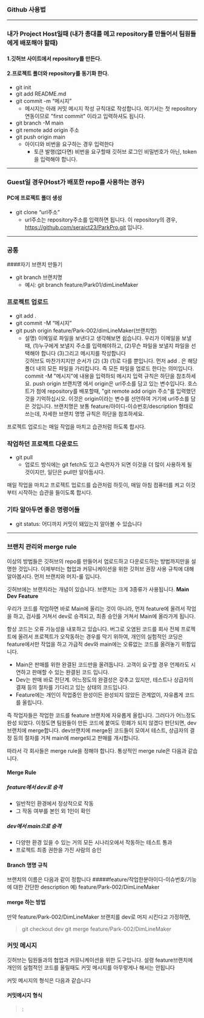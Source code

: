 ### Github 사용법

***
### 내가 Project Host일때 (내가 총대를 메고 repository를 만들어서 팀원들에게 배포해야 할때)

#### 1.깃허브 사이트에서 repository를 만든다.

#### 2.프로젝트 폴더와 repository를 동기화 한다.
- git init
- git add README.md
- git commit -m “메시지”
  - 메시지는 아래 커밋 메시지 작성 규칙대로 작성합니다. 여기서는 첫 repository 연동이므로 "first commit" 이라고 입력하셔도 됩니다.
- git branch -M main
- git remote add origin 주소
- git push origin main
  - 아이디와 비번을 요구하는 경우 입력한다
    - 토큰 발행(없다면)
      비번을 요구할때 깃허브 로그인 비밀번호가 아닌, token을 입력해야 합니다.

***
### Guest일 경우(Host가 배포한 repo를 사용하는 경우)

#### PC에 프로젝트 폴더 생성
- git clone “url주소”
  - url주소는 repository주소를 입력하면 됩니다. 이 repository의 경우, https://github.com/seraict23/ParkPro.git 입니다.

***
### 공통
####자기 브랜치 만들기
- git branch 브랜치명
  - 예시: git branch feature/Park01/dimLineMaker


### 프로젝트 업로드

- git add .
- git commit -M “메시지”
- git push origin feature/Park-002/dimLineMaker(브랜치명)
  - 설명)
  이메일로 파일을 보낸다고 생각해보면 쉽습니다. 우리가 이메일을 보낼때, (1)누구에게 보낼지 주소를 입력해야하고, (2)무슨 파일을 보낼지 파일을 선택해야 합니다 (3)그리고 메시지를 작성합니다  
  깃허브도 마찬가지지만 순서가 (2) (3) (1)로 다를 뿐입니다. 
  먼저 add . 은 해당 폴더 내의 모든 파일을 가리킵니다. 즉 모든 파일을 업로드 한다는 의미입니다.
  commit -M "메시지"에 내용을 입력하되 메시지 입력 규칙은 하단을 참조하세요.
  push origin 브랜치명 에서 origin은 url주소를 담고 있는 변수입니다. 호스트가 첨에 repository를 배포할때, "git remote add origin 주소"를 입력했던 것을 기억하십시오. 이것은 origin이라는 변수를 선언하여 거기에 url주소를 담은 것입니다. 브랜치명은 보통 feature/아이디-이슈번호/description 형태로 쓰는데, 자세한 브랜치 명명 규칙은 하단을 참조하세요.

프로젝트 업로드는 매일 작업을 마치고 습관처럼 하도록 합시다.


### 작업하던 프로젝트 다운로드

- git pull
  - 업로드 방식에는 git fetch도 있고 숙련자가 되면 이것을 더 많이 사용하게 될 것이지만, 일단은 pull만 알아둡시다.

매일 작업을 마치고 프로젝트 업로드를 습관처럼 하듯이, 매일 아침 컴퓨터를 켜고 이것부터 시작하는 습관을 들이도록 합시다.


### 기타 알아두면 좋은 명령어들
- git status: 어디까지 커밋이 돼있는지 알아볼 수 있습니다


***
### 브랜치 관리와 merge rule

이상의 방법들은 깃허브의 repo를 만들어서 업로드하고 다운로드하는 방법까지만을 설명한 것입니다. 이제부터는 협업과 커뮤니케이션을 위한 깃허브 권장 사용 규칙에 대해 알아봅시다.
먼저 브랜치와 머지-룰 입니다.

깃허브에는 브랜치라는 개념이 있습니다. 
브랜치는 크게 3종류가 사용됩니다.
**Main**
**Dev**
**Feature**

우리가 코드를 작업하면 바로 Main에 올리는 것이 아니라, 먼저 feature에 올려서 작업을 하고, 검사를 거쳐서 dev로 승격되고, 최종 승인을 거쳐서 Main에 올라가게 됩니다.

항상 코드는 오류 가능성을 내포하고 있습니다. 버그로 오염된 코드를 회사 전체 프로젝트에 올려서 프로젝트가 오작동하는 경우를 막기 위하여, 개인의 실험적인 코딩은 feature에서만 작업을 하고 가급적 dev와 main에는 오류없는 코드를 올려놓기 위함입니다.

* Main은 판매를 위한 완결된 코드만을 올려둡니다. 고객이 요구할 경우 언제라도 시연하고 판매할 수 있는 완결된 코드 입니다.
* Dev는 판매 바로 전단계. 어느정도의 완결성은 갖추고 있지만, 테스트나 상급자의 결재 등의 절차를 기다리고 있는 상태의 코드입니다.
* Feature에는 개인이 작업중인 완성이든 완성되지 않았든 관계없이, 자유롭게 코드를 올립니다.

즉 작업자들은 작업한 코드를 feature 브랜치에 자유롭게 올립니다.
그러다가 어느정도 완성 되었다. 이정도면 팀원들이 만든 코드에 붙여도 민폐가 되지 않겠다 판단되면, dev브랜치에 merge합니다.
dev브랜치에 merge된 코드들이 모여서 테스트, 상급자의 결정 등의 절차를 거쳐 main에 merge되고 판매를 개시합니다.


따라서 각 회사들은 merge rule을 정해야 합니다. 통상적인 merge rule은 다음과 같습니다.
#### Merge Rule
##### feature에서 dev로 승격
- 일반적인 환경에서 정상적으로 작동
- 그 작동 여부를 본인 외 1인이 확인

##### dev에서 main으로 승격
- 다양한 환경 있을 수 있는 거의 모든 시나리오에서 작동하는 테스트 통과
- 프로젝트 최종 권한을 가진 사람의 승인


#### Branch 명명 규칙
브랜치의 이름은 다음과 같이 정합니다
#####feature/작업한분아이디-이슈번호/기능에 대한 간단한 description
예) feature/Park-002/DimLineMaker


#### merge 하는 방법
만약 feature/Park-002/DimLineMaker 브랜치를 dev로 머지 시킨다고 가정하면,
> git checkout dev
> git merge feature/Park-002/DimLineMaker


### 커밋 메시지 

깃허브는 팀원들과의 협업과 커뮤니케이션을 위한 도구입니다. 설령 feature브랜치에 개인의 실험적인 코드를 올릴때도 커밋 메시지를 아무렇게나 해서는 안됩니다

커밋 메시지의 형식은 다음과 같습니다
#### 커밋메시지 형식
> <Type>: <Title>
> <Body>
> <Footer>
바디와 푸터는 선택사항입니다. 타이틀로 설명이 충분하다면 안써도 됩니다


#### 타입의 종류
타입의 종류는 다음과 같습니다.
- feat : 새로운 기능 추가
- fix : 버그 수정
- docs : 문서 수정
- style : 코드 formatting, 세미콜론(;) 누락, 코드 변경이 없는 경우
- refactor : 코드 리팩터링
- test : 테스트 코드, 리팩터링 테스트 코드 추가(프로덕션 코드 변경 X)
- chore : 빌드 업무 수정, 패키지 매니저 수정(프로덕션 코드 변경 X)
- design : CSS 등 사용자 UI 디자인 변경
- comment : 필요한 주석 추가 및 변경
- rename : 파일 혹은 폴더명을 수정하거나 옮기는 작업만인 경우
- remove : 파일을 삭제하는 작업만 수행한 경우
- !BREAKING CHANGE : 커다란 API 변경의 경우
- !HOTFIX : 급하게 치명적인 버그를 고쳐야 하는 경


#### 7대 규칙
> 1. 제목과 본문을 한 줄 띄어 구분
> 2. 제목은 50자 이내
> 3. 제목 첫 글자는 대문자
> 4. 제목 끝에 마침표 X
> 5. 제목은 명령문으로, 과거형 X
> 6. 본문의 각 행은 72자 이내 (줄바꿈 사용)
> 7. 본문은 어떻게 보다 무엇을, 왜에 대하여 설명

회의를 통해 외국인 이용자들이 우리 제품을 사용하는데 어려움을 겪고 있으니, 영어메뉴를 추가하자는 결론이 나왔고, 이 안건에 143번 번호를 붙인 상태. 
해당 기능을 추가하였다면 커밋메시지를 다음과 같이 작성하면 됩니다.

> git commit -m “feat: Add menus for English user

> Added Korean/English switch icon to the top navigation bar.

> Click this icon to display all menus in English.

> resolves: #143”


Q. 커맨드라인에서 엔터키 입력해도 되나요? 중간에 그냥 명령어 입력돼버리는거 아닌가요?

커맨드라인에서 따옴표”를 닫기 전까지는 엔터키 입력해도 괜찮습니다


### README.md 파일

md파일은 마크다운 파일입니다. html처럼 앞에 #, <, * 등의 기호를 붙여 간단한 서식을 꾸밀 수 있는 파일입니다. 이 파일을 repository에 넣어두면 메인에 노출됩니다. 그래서 요즘에는 많은 회사들이 api의 document를 따로 홈페이지에 게시하는 것이 아닌, README.md에 넣어두기도 합니다.

마크다운 사용방법을 소개한 블로그: https://coding-factory.tistory.com/620


### .gitignore

우리가 프로젝트 폴더를 PC내에 만들고 git init 명령어를 입력하면, 그 폴더 내에 .git이라는 숨김파일 하나가 생깁니다.
일종의 깃허브가 심어놓은 스파이라고 보시면 됩니다. 깃허브는 이 파일이 심겨져 있는 폴더를 인식하여 동기화를 하는 것입니다.

이 스파이가 폴더내의 파일을 못보게 하는 방법도 있습니다.

.gitignore 라는 파일을 생성해서 여기다 파일명을 적어두면 그 파일명을 .git이 인식하지 못하게 됩니다.

예를들면, 저는 token을 적은 txt파일을 프로젝트 폴더에 넣어두는데, 이걸 깃허브에 올려버리면 경을 치기 때문에 반드시 
.gitignore에 이 파일을 기록해둡니다.
> .gitignore
> token.txt

